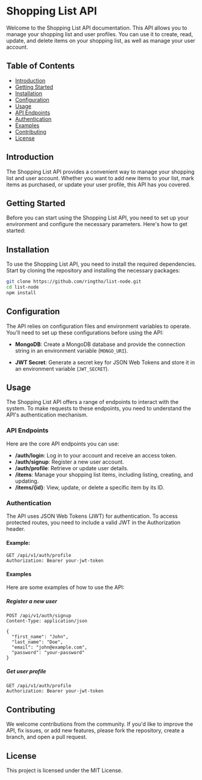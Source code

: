 # Shopping List API

Welcome to the Shopping List API documentation. This API allows you to manage your shopping list and user profiles. You can use it to create, read, update, and delete items on your shopping list, as well as manage your user account.

## Table of Contents

- [Introduction](#introduction)
- [Getting Started](#getting-started)
- [Installation](#installation)
- [Configuration](#configuration)
- [Usage](#usage)
- [API Endpoints](#api-endpoints)
- [Authentication](#authentication)
- [Examples](#examples)
- [Contributing](#contributing)
- [License](#license)

## Introduction

The Shopping List API provides a convenient way to manage your shopping list and user account. Whether you want to add new items to your list, mark items as purchased, or update your user profile, this API has you covered.

## Getting Started

Before you can start using the Shopping List API, you need to set up your environment and configure the necessary parameters. Here's how to get started:

## Installation

To use the Shopping List API, you need to install the required dependencies. Start by cloning the repository and installing the necessary packages:

```bash
git clone https://github.com/ringtho/list-node.git
cd list-node
npm install
```

## Configuration

The API relies on configuration files and environment variables to operate. You'll need to set up these configurations before using the API:

- **MongoDB**: Create a MongoDB database and provide the connection string in an environment variable (`MONGO_URI`).

- **JWT Secret**: Generate a secret key for JSON Web Tokens and store it in an environment variable (`JWT_SECRET`).

## Usage

The Shopping List API offers a range of endpoints to interact with the system. To make requests to these endpoints, you need to understand the API's authentication mechanism.

### API Endpoints

Here are the core API endpoints you can use:

- **/auth/login**: Log in to your account and receive an access token.
- **/auth/signup**: Register a new user account.
- **/auth/profile**: Retrieve or update user details.
- **/items**: Manage your shopping list items, including listing, creating, and updating.
- **/items/{id}**: View, update, or delete a specific item by its ID.

### Authentication

The API uses JSON Web Tokens (JWT) for authentication. To access protected routes, you need to include a valid JWT in the Authorization header.

#### Example:

```http
GET /api/v1/auth/profile
Authorization: Bearer your-jwt-token
```
#### Examples
Here are some examples of how to use the API:

##### Register a new user
```http
POST /api/v1/auth/signup
Content-Type: application/json

{
  "first_name": "John",
  "last_name": "Doe",
  "email": "john@example.com",
  "password": "your-password"
}
```
##### Get user profile
```http
GET /api/v1/auth/profile
Authorization: Bearer your-jwt-token
```
## Contributing
We welcome contributions from the community. If you'd like to improve the API, fix issues, or add new features, please fork the repository, create a branch, and open a pull request.

## License
This project is licensed under the MIT License.
